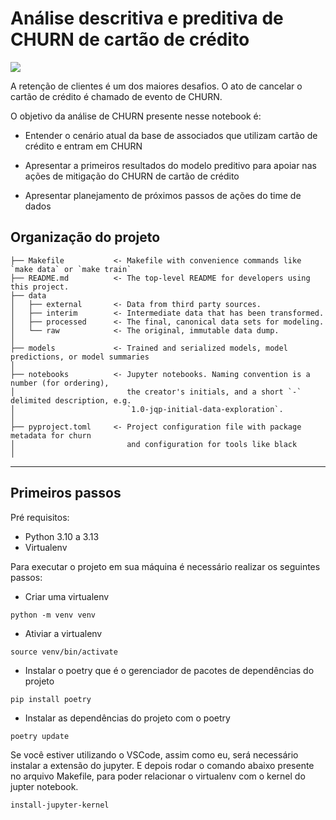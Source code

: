 # Análise descritiva e preditiva de CHURN de cartão de crédito

<a target="_blank" href="https://cookiecutter-data-science.drivendata.org/">
    <img src="https://img.shields.io/badge/CCDS-Project%20template-328F97?logo=cookiecutter" />
</a>


A retenção de clientes é um dos maiores desafios. O ato de cancelar o cartão de crédito é chamado de evento de CHURN.

O objetivo da análise de CHURN presente nesse notebook é:
- Entender o cenário atual da base de associados que utilizam cartão de crédito e entram em CHURN

- Apresentar a primeiros resultados do modelo preditivo para apoiar nas ações de mitigação do CHURN de cartão de crédito

- Apresentar planejamento de próximos passos de ações do time de dados


## Organização do projeto

```
├── Makefile           <- Makefile with convenience commands like `make data` or `make train`
├── README.md          <- The top-level README for developers using this project.
├── data
│   ├── external       <- Data from third party sources.
│   ├── interim        <- Intermediate data that has been transformed.
│   ├── processed      <- The final, canonical data sets for modeling.
│   └── raw            <- The original, immutable data dump.
│
├── models             <- Trained and serialized models, model predictions, or model summaries
│
├── notebooks          <- Jupyter notebooks. Naming convention is a number (for ordering),
│                         the creator's initials, and a short `-` delimited description, e.g.
│                         `1.0-jqp-initial-data-exploration`.
│
├── pyproject.toml     <- Project configuration file with package metadata for churn
│                         and configuration for tools like black
│
```

--------


## Primeiros passos

Pré requisitos:
- Python 3.10 a 3.13
- Virtualenv

Para executar o projeto em sua máquina é necessário realizar os seguintes passos:

- Criar uma virtualenv
```
python -m venv venv
``` 

- Ativiar a virtualenv
```
source venv/bin/activate
```

- Instalar o poetry que é o gerenciador de pacotes de dependências do projeto
```
pip install poetry
```

- Instalar as dependências do projeto com o poetry
```
poetry update
```

Se você estiver utilizando o VSCode, assim como eu, será necessário instalar a extensão do jupyter. E depois rodar o comando abaixo presente no arquivo Makefile, para poder relacionar o virtualenv com o kernel do jupter notebook.
```
install-jupyter-kernel
```